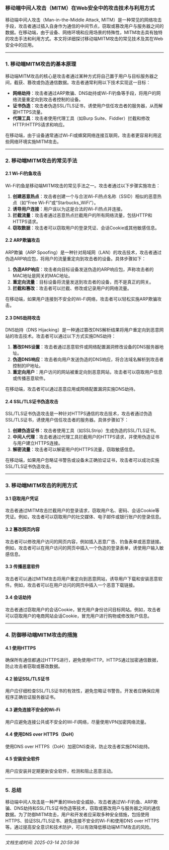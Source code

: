 ### 移动端中间人攻击（MITM）在Web安全中的攻击技术与利用方式

移动端中间人攻击（Man-in-the-Middle Attack, MITM）是一种常见的网络攻击手段，攻击者通过插入自身作为通信的中间节点，窃取或篡改用户与服务器之间的数据。在移动端，由于设备、网络环境和应用场景的特殊性，MITM攻击具有独特的攻击手法和利用方式。本文将详细探讨移动端MITM攻击的常见技术及其在Web安全中的应用。

---

### 1. 移动端MITM攻击的基本原理

移动端MITM攻击的核心是攻击者通过某种方式将自己置于用户与目标服务器之间，截获、篡改或伪造通信数据。攻击者通常利用以下技术实现这一目标：

- **网络劫持**：攻击者通过ARP欺骗、DNS劫持或Wi-Fi钓鱼等手段，将用户的网络流量重定向到攻击者控制的设备。
- **证书伪造**：攻击者伪造SSL/TLS证书，诱使用户信任攻击者的服务器，从而解密HTTPS流量。
- **代理工具**：攻击者使用代理工具（如Burp Suite、Fiddler）拦截和修改HTTP/HTTPS请求和响应。

在移动端，由于设备通常通过Wi-Fi或蜂窝网络连接互联网，攻击者更容易利用这些网络环境实施MITM攻击。

---

### 2. 移动端MITM攻击的常见手法

#### 2.1 Wi-Fi钓鱼攻击
Wi-Fi钓鱼是移动端MITM攻击的常见手法之一。攻击者通过以下步骤实施攻击：

1. **创建恶意热点**：攻击者创建一个与合法Wi-Fi热点名称（SSID）相似的恶意热点（如“Free Wi-Fi”或“Starbucks_WiFi”）。
2. **诱导用户连接**：用户误以为这是合法的Wi-Fi热点并连接。
3. **拦截流量**：攻击者通过恶意热点拦截用户的所有网络流量，包括HTTP和HTTPS请求。
4. **窃取数据**：攻击者可以窃取用户的登录凭证、会话Cookie或其他敏感信息。

#### 2.2 ARP欺骗攻击
ARP欺骗（ARP Spoofing）是一种针对局域网（LAN）的攻击技术，攻击者通过伪造ARP响应包，将用户的流量重定向到攻击者的设备。具体步骤如下：

1. **伪造ARP响应**：攻击者向目标设备发送伪造的ARP响应包，声称攻击者的MAC地址是网关的MAC地址。
2. **重定向流量**：目标设备将流量发送到攻击者的设备，而不是真正的网关。
3. **拦截和篡改**：攻击者可以拦截、修改或记录用户的网络流量。

在移动端，如果用户连接到不安全的Wi-Fi网络，攻击者可以轻松实施ARP欺骗攻击。

#### 2.3 DNS劫持攻击
DNS劫持（DNS Hijacking）是一种通过篡改DNS解析结果将用户重定向到恶意网站的攻击技术。攻击者可以通过以下方式实施DNS劫持：

1. **篡改DNS设置**：攻击者通过恶意软件或网络配置漏洞修改设备的DNS服务器地址。
2. **伪造DNS响应**：攻击者向用户发送伪造的DNS响应，将合法域名解析到攻击者控制的IP地址。
3. **重定向用户**：用户访问的网站被重定向到恶意网站，攻击者可以窃取用户信息或传播恶意软件。

在移动端，攻击者可以通过恶意应用或网络配置漏洞实施DNS劫持。

#### 2.4 SSL/TLS证书伪造攻击
SSL/TLS证书伪造攻击是一种针对HTTPS通信的攻击技术，攻击者通过伪造SSL/TLS证书，诱使用户信任攻击者的服务器。具体步骤如下：

1. **创建伪造证书**：攻击者使用工具（如SSLStrip）生成伪造的SSL/TLS证书。
2. **中间人代理**：攻击者通过代理工具拦截用户的HTTPS请求，并使用伪造证书与用户建立HTTPS连接。
3. **解密流量**：攻击者可以解密用户的HTTPS流量，窃取敏感信息。

在移动端，如果用户忽略证书警告或设备未正确验证证书，攻击者可以成功实施SSL/TLS证书伪造攻击。

---

### 3. 移动端MITM攻击的利用方式

#### 3.1 窃取用户凭证
攻击者通过MITM攻击拦截用户的登录请求，窃取用户名、密码、会话Cookie等凭证。例如，攻击者可以窃取用户的社交媒体、电子邮件或银行账户的登录信息。

#### 3.2 篡改网页内容
攻击者可以修改用户访问的网页内容，例如插入恶意广告、钓鱼表单或恶意链接。例如，攻击者可以在用户访问的网页中插入一个伪造的登录表单，诱使用户输入敏感信息。

#### 3.3 传播恶意软件
攻击者可以通过MITM攻击将用户重定向到恶意网站，诱导用户下载和安装恶意软件。例如，攻击者可以在用户访问的网页中插入一个恶意下载链接。

#### 3.4 会话劫持
攻击者通过窃取用户的会话Cookie，冒充用户身份访问目标网站。例如，攻击者可以窃取用户的电商网站会话Cookie，冒充用户进行购物或修改账户信息。

---

### 4. 防御移动端MITM攻击的措施

#### 4.1 使用HTTPS
确保所有通信都通过HTTPS进行，避免使用HTTP。HTTPS通过加密通信数据，防止攻击者窃取或篡改数据。

#### 4.2 验证SSL/TLS证书
用户应仔细检查SSL/TLS证书的有效性，避免忽略证书警告。开发者应确保应用程序正确验证服务器证书。

#### 4.3 避免连接不安全的Wi-Fi
用户应避免连接公共或不安全的Wi-Fi网络，尽量使用VPN加密网络流量。

#### 4.4 使用DNS over HTTPS（DoH）
使用DNS over HTTPS（DoH）加密DNS查询，防止攻击者实施DNS劫持。

#### 4.5 安装安全软件
用户应安装并定期更新安全软件，检测和阻止恶意活动。

---

### 5. 总结

移动端中间人攻击是一种严重的Web安全威胁，攻击者通过Wi-Fi钓鱼、ARP欺骗、DNS劫持和SSL/TLS证书伪造等技术，窃取或篡改用户与服务器之间的通信数据。为了防御MITM攻击，用户和开发者应采取多种安全措施，包括使用HTTPS、验证SSL/TLS证书、避免连接不安全的Wi-Fi和使用DNS over HTTPS等。通过提高安全意识和技术防护，可以有效降低移动端MITM攻击的风险。

---

*文档生成时间: 2025-03-14 20:59:36*


